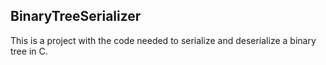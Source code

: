 BinaryTreeSerializer
--------------------

This is a project with the code needed to serialize and deserialize a binary tree in C.
